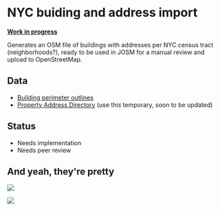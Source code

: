 NYC buiding and address import
==============================

**[Work in progress](https://github.com/osmlab/nycbuildings/issues?state=open)**

Generates an OSM file of buildings with addresses per NYC census tract (neighborhoods?),
ready to be used in JOSM for a manual review and upload to OpenStreetMap.

## Data

- [Building perimeter outlines](https://nycopendata.socrata.com/Housing-Development/Building-Perimeter-Outlines/r7fd-yd5e)
- [Property Address Directory](https://nycopendata.socrata.com/City-Government/Property-Address-Directory/mw4z-r6bv) (use this temporary, soon to be updated)

## Status

- Needs implementation
- Needs peer review

## And yeah, they're pretty

[![](http://cl.ly/image/1D1C3M0y3M43/Screen%20Shot%202013-08-02%20at%201.52.03%20PM.png)](http://a.tiles.mapbox.com/v3/villeda.nyc-buildings/page.htm)

[![](http://cl.ly/image/34132N0T2r0T/Screen%20Shot%202013-08-02%20at%201.52.16%20PM.png)](http://a.tiles.mapbox.com/v3/villeda.nyc-buildings/page.htm)
